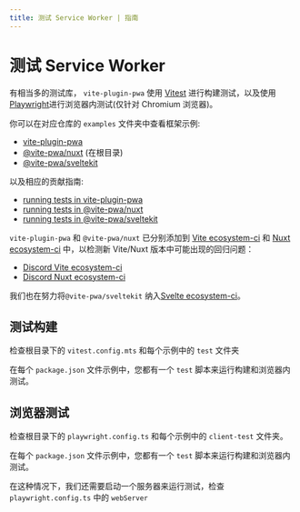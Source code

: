 ```yaml
---
title: 测试 Service Worker | 指南
---
```


# 测试 Service Worker

有相当多的测试库， `vite-plugin-pwa` 使用 [Vitest](https://vitest.dev/) 进行构建测试，以及使用[Playwright](https://playwright.dev/)进行浏览器内测试(仅针对 Chromium 浏览器)。

你可以在对应仓库的 `examples` 文件夹中查看框架示例:

- [vite-plugin-pwa](https://github.com/vite-pwa/vite-plugin-pwa/tree/main/examples)
- [@vite-pwa/nuxt](https://github.com/vite-pwa/nuxt) (在根目录)
- [@vite-pwa/sveltekit](https://github.com/vite-pwa/sveltekit/tree/main/examples)

以及相应的贡献指南:

- [running tests in vite-plugin-pwa](https://github.com/vite-pwa/vite-plugin-pwa/blob/main/CONTRIBUTING.md#running-tests)
- [running tests in @vite-pwa/nuxt](https://github.com/vite-pwa/nuxt/blob/main/CONTRIBUTING.md#running-tests)
- [running tests in @vite-pwa/sveltekit](https://github.com/vite-pwa/sveltekit/blob/main/CONTRIBUTING.md#running-tests)

`vite-plugin-pwa` 和 `@vite-pwa/nuxt` 已分别添加到 [Vite ecosystem-ci](https://github.com/vitejs/vite-ecosystem-ci) 和 [Nuxt ecosystem-ci](https://github.com/nuxt/ecosystem-ci) 中，以检测新 Vite/Nuxt 版本中可能出现的回归问题：

- [Discord Vite ecosystem-ci](https://discord.com/channels/804011606160703521/928398470086291456)
- [Discord Nuxt ecosystem-ci](https://discord.com/channels/473401852243869706/1098558476483055656)

我们也在努力将`@vite-pwa/sveltekit` 纳入[Svelte ecosystem-ci](https://github.com/sveltejs/svelte-ecosystem-ci)。

## 测试构建

检查根目录下的 `vitest.config.mts` 和每个示例中的 `test` 文件夹

在每个 `package.json` 文件示例中，您都有一个 `test` 脚本来运行构建和浏览器内测试。

## 浏览器测试

检查根目录下的 `playwright.config.ts` 和每个示例中的 `client-test` 文件夹。

在每个 `package.json` 文件示例中，您都有一个 `test` 脚本来运行构建和浏览器内测试。

在这种情况下，我们还需要启动一个服务器来运行测试，检查 `playwright.config.ts` 中的 `webServer`
